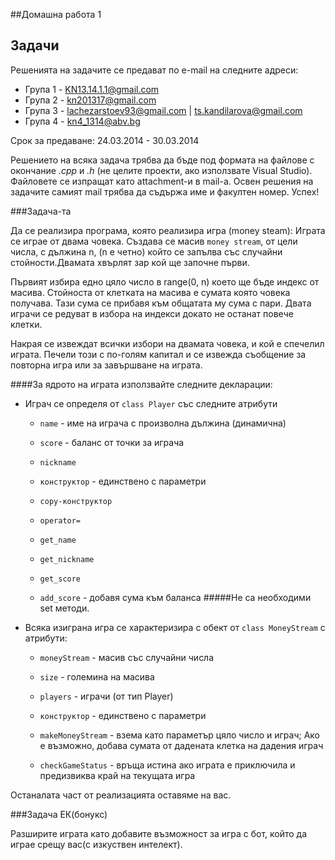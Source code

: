 ##Домашна работа 1

## Задачи

Решенията на задачите се предават по e-mail на следните адреси:

* Група 1 - KN13.14.1.1@gmail.com
* Група 2 - kn201317@gmail.com
* Група 3 - lachezarstoev93@gmail.com | ts.kandilarova@gmail.com
* Група 4 - kn4_1314@abv.bg

Срок за предаване: 24.03.2014 - 30.03.2014

Решението на всяка задача трябва да бъде под формата на файлове с окончание *.cpp* и *.h* (не целите проекти, ако използвате Visual Studio). Файловете се изпращат като attachment-и в mail-a. Освен решения на задачите самият mail трябва да съдържа име и факултен номер. Успех!


###Задача-та

Да се реализира програма, която реализира игра (money steam):
Играта се играе от двама човека. Създава се масив `money stream`, от цели числа, с дължина n, (n e четно)
който се запълва със случайни стойности.Двамата хвърлят зар кой ще започне първи.

Първият избира едно цяло число в range(0, n)
което ще бъде индекс от масива. Стойноста от клетката на масива е сумата която човека получава. Тази сума се прибавя към общатата му сума с пари. Двата играчи се редуват в избора на индекси докато не останат повече клетки.

Накрая се извеждат всички избори на двамата човека, и кой е спечелил играта. Печели този с по-голям капитал и се извежда съобщение за повторна игра или за завършване на играта.

####За ядрото на играта използвайте следните декларации:
* Играч се определя от `class Player` със следните атрибути
  * `name` - име на играча с произволна дължина (динамична)
  * `score` - баланс от точки за играча
  * `nickname`

  * `конструктор` - единствено с параметри
  * `copy-конструктор`
  * `operator=`
  * `get_name`
  * `get_nickname`
  * `get_score`
  * `add_score` - добавя сума към баланса
#####Не са необходими set методи.

* Всяка изиграна игра се характеризира с обект от `class MoneyStream` с атрибути:
  * `moneyStream` - масив със случайни числа
  * `size` - големина на масива
  * `players` - играчи (от тип Player)

  * `конструктор` - единствено с параметри
  * `makeMoneyStream` - взема като параметър цяло число и играч; Ако е възможно, добава сумата от дадената клетка на дадения играч
  * `checkGameStatus` - връща истина ако играта е приключила и предизвиква край на текущата игра

Останалата част от реализацията оставяме на вас.

###Задача ЕК(бонукс)

Разширите играта като добавите възможност за игра с бот, който да играе срещу вас(с изкуствен интелект).

